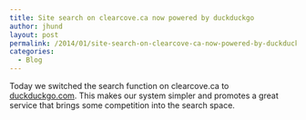```yaml
---
title: Site search on clearcove.ca now powered by duckduckgo
author: jhund
layout: post
permalink: /2014/01/site-search-on-clearcove-ca-now-powered-by-duckduckgo/
categories:
  - Blog
---
```

Today we switched the search function on clearcove.ca to [duckduckgo.com][1]. This makes our system simpler and promotes a great service that brings some competition into the search space.

 [1]: https://duckduckgo.com
